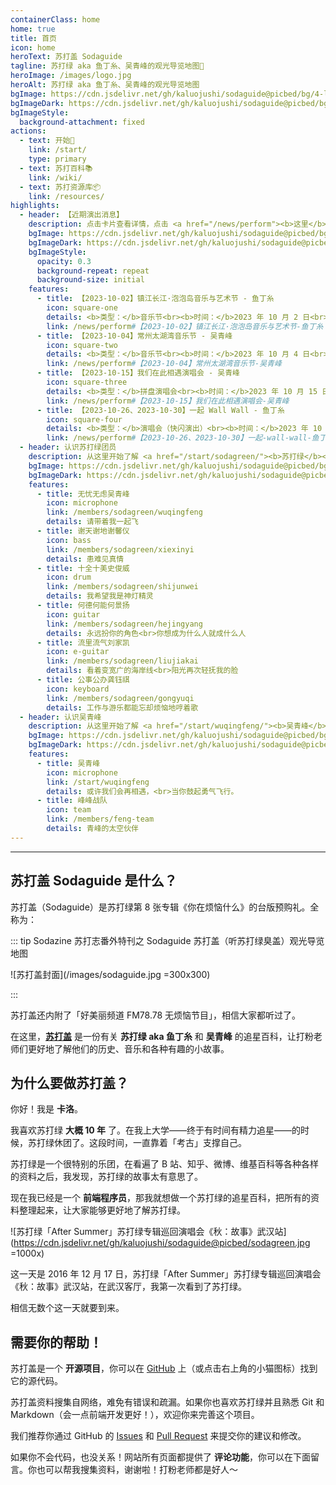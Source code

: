 ```yaml
---
containerClass: home
home: true
title: 首页
icon: home
heroText: 苏打盖 Sodaguide
tagline: 苏打绿 aka 鱼丁糸、吴青峰的观光导览地图🧭
heroImage: /images/logo.jpg
heroAlt: 苏打绿 aka 鱼丁糸、吴青峰的观光导览地图
bgImage: https://cdn.jsdelivr.net/gh/kaluojushi/sodaguide@picbed/bg/4-light.svg
bgImageDark: https://cdn.jsdelivr.net/gh/kaluojushi/sodaguide@picbed/bg/4-dark.svg
bgImageStyle:
  background-attachment: fixed
actions:
  - text: 开始🎸
    link: /start/
    type: primary
  - text: 苏打百科📚
    link: /wiki/
  - text: 苏打资源库📦
    link: /resources/
highlights:
  - header: 【近期演出消息】
    description: 点击卡片查看详情，点击 <a href="/news/perform"><b>这里</b></a> 查看更多
    bgImage: https://cdn.jsdelivr.net/gh/kaluojushi/sodaguide@picbed/bg/perform2023.jpg
    bgImageDark: https://cdn.jsdelivr.net/gh/kaluojushi/sodaguide@picbed/bg/perform2023.jpg
    bgImageStyle:
      opacity: 0.3
      background-repeat: repeat
      background-size: initial
    features:
      - title: 【2023-10-02】镇江长江·泡泡岛音乐与艺术节 - 鱼丁糸
        icon: square-one
        details: <b>类型：</b>音乐节<br><b>时间：</b>2023 年 10 月 2 日<br><b>地点：</b>镇江新区心湖公园广场<br><b>演出信息：</b>21:00-21:50 BUBBLING STAGE<br><b>开票时间：</b>已开票<br><b>票价：</b>360-880，弱实名不退<br><b>购票平台：</b>大麦、秀动、猫眼、票星球
        link: /news/perform#【2023-10-02】镇江长江·泡泡岛音乐与艺术节-鱼丁糸
      - title: 【2023-10-04】常州太湖湾音乐节 - 吴青峰
        icon: square-two
        details: <b>类型：</b>音乐节<br><b>时间：</b>2023 年 10 月 4 日<br><b>地点：</b>常州嬉戏谷<br><b>演出信息：</b>19:55-20:35<br><b>开票时间：</b>已开票<br><b>票价：</b>399-799，电子票条件退（可转赠）<br><b>购票平台：</b>大麦、秀动、猫眼、星野
        link: /news/perform#【2023-10-04】常州太湖湾音乐节-吴青峰
      - title: 【2023-10-15】我们在此相遇演唱会 - 吴青峰
        icon: square-three
        details: <b>类型：</b>拼盘演唱会<br><b>时间：</b>2023 年 10 月 15 日<br><b>地点：</b>河南省体育场馆中心<br><b>演出信息：</b>20:00-22:00（8 人总时间）<br><b>开票时间：</b>已开票<br><b>票价：</b>288-1288，电子票不退（有团票）<br><b>购票平台：</b>大麦、猫眼、演出FAN
        link: /news/perform#【2023-10-15】我们在此相遇演唱会-吴青峰
      - title: 【2023-10-26、2023-10-30】一起 Wall Wall - 鱼丁糸
        icon: square-four
        details: <b>类型：</b>演唱会（快闪演出）<br><b>时间：</b>2023 年 10 月 26 日、2023 年 10 月 30 日<br><b>地点：</b>The Wall（台北市文山区罗斯福路四段 200 号 B1）<br><b>演出信息：</b>10 月 26 日 20:00；10 月 30 日 20:00<br><b>开票时间：</b>10 月 7 日 12:00<br><b>票价：</b>NT$1600（合 ￥362.24）<br><b>购票平台：</b>KKTIX
        link: /news/perform#【2023-10-26、2023-10-30】一起-wall-wall-鱼丁糸
  - header: 认识苏打绿团员
    description: 从这里开始了解 <a href="/start/sodagreen/"><b>苏打绿</b></a> 团员
    bgImage: https://cdn.jsdelivr.net/gh/kaluojushi/sodaguide@picbed/bg/3-light.svg
    bgImageDark: https://cdn.jsdelivr.net/gh/kaluojushi/sodaguide@picbed/bg/3-dark.svg
    features:
      - title: 无忧无虑吴青峰
        icon: microphone
        link: /members/sodagreen/wuqingfeng
        details: 请带着我一起飞
      - title: 谢天谢地谢馨仪
        icon: bass
        link: /members/sodagreen/xiexinyi
        details: 患难见真情
      - title: 十全十美史俊威
        icon: drum
        link: /members/sodagreen/shijunwei
        details: 我希望我是神灯精灵
      - title: 何德何能何景扬
        icon: guitar
        link: /members/sodagreen/hejingyang
        details: 永远扮你的角色<br>你想成为什么人就成什么人
      - title: 流里流气刘家凯
        icon: e-guitar
        link: /members/sodagreen/liujiakai
        details: 看着变宽广的海岸线<br>阳光再次轻抚我的脸
      - title: 公事公办龚钰祺
        icon: keyboard
        link: /members/sodagreen/gongyuqi
        details: 工作与游乐都能忘却烦恼地哼着歌
  - header: 认识吴青峰
    description: 从这里开始了解 <a href="/start/wuqingfeng/"><b>吴青峰</b></a>
    bgImage: https://cdn.jsdelivr.net/gh/kaluojushi/sodaguide@picbed/bg/6-light.svg
    bgImageDark: https://cdn.jsdelivr.net/gh/kaluojushi/sodaguide@picbed/bg/6-dark.svg
    features:
      - title: 吴青峰
        icon: microphone
        link: /start/wuqingfeng
        details: 或许我们会再相遇，<br>当你鼓起勇气飞行。
      - title: 峰峰战队
        icon: team
        link: /members/feng-team
        details: 青峰的太空伙伴
---
```


---

## 苏打盖 Sodaguide 是什么？

苏打盖（Sodaguide）是苏打绿第 8 张专辑《你在烦恼什么》的台版预购礼。全称为：

::: tip Sodazine 苏打志番外特刊之 Sodaguide 苏打盖（听苏打绿臭盖）观光导览地图

![苏打盖封面](/images/sodaguide.jpg =300x300)

:::

苏打盖还内附了「好美丽频道 FM78.78 无烦恼节目」，相信大家都听过了。

在这里，[**苏打盖**](/) 是一份有关 **苏打绿 aka 鱼丁糸** 和 **吴青峰** 的追星百科，让打粉老师们更好地了解他们的历史、音乐和各种有趣的小故事。

## 为什么要做苏打盖？

你好！我是 **卡洛**。

我喜欢苏打绿 **大概 10 年** 了。在我上大学——终于有时间有精力追星——的时候，苏打绿休团了。这段时间，一直靠着「考古」支撑自己。

苏打绿是一个很特别的乐团，在看遍了 B 站、知乎、微博、维基百科等各种各样的资料之后，我发现，苏打绿的故事太有意思了。

现在我已经是一个 **前端程序员**，那我就想做一个苏打绿的追星百科，把所有的资料整理起来，让大家能够更好地了解苏打绿。

![苏打绿「After Summer」苏打绿专辑巡回演唱会《秋：故事》武汉站](https://cdn.jsdelivr.net/gh/kaluojushi/sodaguide@picbed/sodagreen.jpg =1000x)

这一天是 2016 年 12 月 17 日，苏打绿「After Summer」苏打绿专辑巡回演唱会《秋：故事》武汉站，在武汉客厅，我第一次看到了苏打绿。

相信无数个这一天就要到来。

## 需要你的帮助！

苏打盖是一个 **开源项目**，你可以在 [GitHub](https://github.com/kaluojushi/sodaguide) 上（或点击右上角的小猫图标）找到它的源代码。

苏打盖资料搜集自网络，难免有错误和疏漏。如果你也喜欢苏打绿并且熟悉 Git 和 Markdown（会一点前端开发更好！），欢迎你来完善这个项目。

我们推荐你通过 GitHub 的 [Issues](https://github.com/kaluojushi/sodaguide/issues) 和 [Pull Request](https://github.com/kaluojushi/sodaguide/pulls) 来提交你的建议和修改。

如果你不会代码，也没关系！网站所有页面都提供了 **评论功能**，你可以在下面留言。你也可以帮我搜集资料，谢谢啦！打粉老师都是好人～
